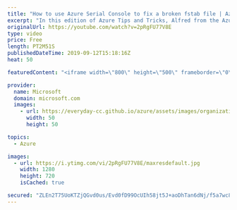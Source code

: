 ```yaml
---
title: "How to use Azure Serial Console to fix a broken fstab file | Azure Tips and Tricks"
excerpt: "In this edition of Azure Tips and Tricks, Alfred from the Azure Serial Console team will show you how to use the Azure Serial Console to drop into single user mode and fix a broken fstab entry that is preventing a VM from booting.   For more tips and tricks, visit: http://azuredev.tips   Get started"
originalUrl: https://youtube.com/watch?v=2pRgFU77V8E
type: video
price: Free
length: PT2M51S
publishedDateTime: 2019-09-12T15:18:16Z
heat: 50

featuredContent: "<iframe width=\"800\" height=\"500\" frameborder=\"0\" src=\"https://www.youtube.com/embed/2pRgFU77V8E\" allow=\"accelerometer; autoplay; encrypted-media; gyroscope; picture-in-picture\" allowfullscreen></iframe>"

provider:
  name: Microsoft
  domain: microsoft.com
  images:
    - url: https://everyday-cc.github.io/azure/assets/images/organizations/microsoft.com-50x50.jpg
      width: 50
      height: 50

topics:
  - Azure

images:
  - url: https://i.ytimg.com/vi/2pRgFU77V8E/maxresdefault.jpg
    width: 1280
    height: 720
    isCached: true

secured: "ZLEn2T75UoKTZjQGvd0us/Evd0fD99OcUIh58jt5J+aoDhTan6dNj/f5a7wc8Ryc4aT3BpqwdzAng9uTfDgHoHHHDVcqx4XcSbt/Kz9JtCqBXMjbKtnMBxbQpMiBpF/lcdRF5cN4I2WEUWpV5LMSBmUUwRJtQkX9PgvnSAmrlMRRj3FRT2H5u5AAYE+MEmkPS5ou4Pdt6Qec0WcavT6rnq9hnr5+Ggd2cCUWV4dbHUix+fPwcaurAt6YlMfR3z1POojrhIfFZW4f4/7pnMABEHZqhBDheih+My3DDe24NoWAEHpqjPDZa4DD10hbuAq/k6C/8uJpotGh+BUdW3pOic54a1fu+VbuY84Dz305LiOEy03XmG1HKfe8n/SInG+UJEKAnHbRmy/VdA6c3/wkANa3sZNlFNMkxHBv22SYVYE=;/7V87MKNnAW4nmCr2cSXDw=="
---
```



